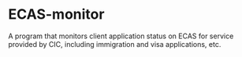 ECAS-monitor
============

A program that monitors client application status on ECAS for service provided by CIC, including immigration and visa applications, etc.

